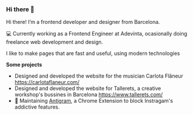 ### Hi there 👋

Hi there! I’m a frontend developer and designer from Barcelona. 

💻 Currently working as a Frontend Engineer at Adevinta, ocasionally doing freelance web development and design.

I like to make pages that are fast and useful, using modern technologies

**Some projects**

- Designed and developed the website for the musician Carlota Flâneur https://carlotaflaneur.com/
- Designed and developed the website for Tallerets, a creative workshop's bussines in Barcelona https://www.tallerets.com/
- 🧭 Maintaining [Antigram](https://github.com/aymyo/antigram-extension), a Chrome Extension to block Instragam's addictive features.



<!--
**aymyo/aymyo** is a ✨ _special_ ✨ repository because its `README.md` (this file) appears on your GitHub profile.

Here are some ideas to get you started:

- 🔭 I’m currently working on ...
- 🌱 I’m currently learning ...
- 👯 I’m looking to collaborate on ...
- 🤔 I’m looking for help with ...
- 💬 Ask me about ...
- 📫 How to reach me: ...
- 😄 Pronouns: ...
- ⚡ Fun fact: ...
-->
